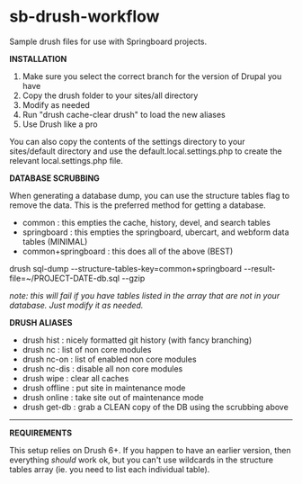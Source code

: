sb-drush-workflow
=================

Sample drush files for use with Springboard projects.

**INSTALLATION**

1. Make sure you select the correct branch for the version of Drupal you have
2. Copy the drush folder to your sites/all directory
3. Modify as needed
4. Run "drush cache-clear drush" to load the new aliases
5. Use Drush like a pro

You can also copy the contents of the settings directory to your sites/default directory and use the default.local.settings.php to create the relevant local.settings.php file. 

**DATABASE SCRUBBING**

When generating a database dump, you can use the structure tables flag to remove the data. This is the preferred method for getting a database.

 - common : this empties the cache, history, devel, and search tables
 - springboard : this empties the springboard, ubercart, and webform data tables (MINIMAL)
 - common+springboard : this does all of the above (BEST)

drush sql-dump --structure-tables-key=common+springboard --result-file=~/PROJECT-DATE-db.sql --gzip

_note: this will fail if you have tables listed in the array that are not in your database. Just modify it as needed._

**DRUSH ALIASES**

 - drush hist : nicely formatted git history (with fancy branching)
 - drush nc : list of non core modules
 - drush nc-on : list of enabled non core modules
 - drush nc-dis : disable all non core modules
 - drush wipe : clear all caches
 - drush offline : put site in maintenance mode
 - drush online : take site out of maintenance mode
 - drush get-db : grab a CLEAN copy of the DB using the scrubbing above
 
 ---
 
 **REQUIREMENTS**  
 
This setup relies on Drush 6+. If you happen to have an earlier version, then everything _should_ work ok, but you can't use wildcards in the structure tables array (ie. you need to list each individual table).

